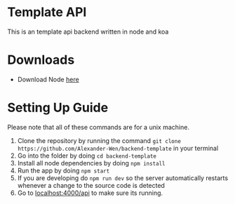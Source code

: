 # Template API
This is an template api backend written in node and koa

# Downloads
- Download Node [here](https://nodejs.org/en/)

# Setting Up Guide
Please note that all of these commands are for a unix machine.
1. Clone the repository by running the command `git clone https://github.com/Alexander-Wen/backend-template` in your terminal
2. Go into the folder by doing `cd backend-template`
3. Install all node dependencies by doing `npm install`
4. Run the app by doing `npm start`
5. If you are developing do `npm run dev` so the server automatically restarts whenever a change to the source code is detected
6. Go to [localhost:4000/api](localhost:4000/api) to make sure its running.
